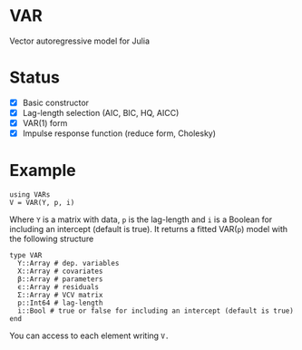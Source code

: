 # VAR
Vector autoregressive model for Julia

# Status
-[x] Basic constructor
-[x] Lag-length selection (AIC, BIC, HQ, AICC)
-[x] VAR(1) form
-[x] Impulse response function (reduce form, Cholesky)

# Example
```
using VARs
V = VAR(Y, p, i)
```
Where `Y` is a matrix with data, `p` is the lag-length and `i` is a Boolean for including an intercept (default is true). It returns a fitted VAR(`p`) model with the following structure
```
type VAR
  Y::Array # dep. variables
  X::Array # covariates
  β::Array # parameters
  ϵ::Array # residuals
  Σ::Array # VCV matrix
  p::Int64 # lag-length
  i::Bool # true or false for including an intercept (default is true)
end
```
You can access to each element writing `V.`

